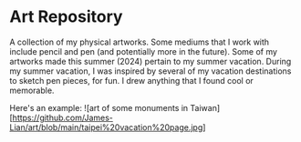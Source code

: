 # Art Repository
A collection of my physical artworks. Some mediums that I work with include pencil and pen (and potentially more in the future). 
Some of my artworks made this summer (2024) pertain to my summer vacation. During my summer vacation, I was inspired by several of my vacation destinations to sketch pen pieces, for fun. I drew anything that I found cool or memorable.

Here's an example:
![art of some monuments in Taiwan][https://github.com/James-Lian/art/blob/main/taipei%20vacation%20page.jpg]
